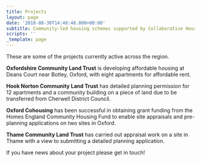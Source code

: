 ```yaml
---
title: Projects
layout: page
date: '2018-08-30T14:48:48.000+00:00'
subtitle: Community-led housing schemes supported by Collaborative Housing partners
scripts: ''
_template: page
---
```


These are some of the projects currently active across the region.

**Oxfordshire Community Land Trust** is developing affordable housing at Deans Court near Botley, Oxford, with eight apartments for affordable rent.

**Hook Norton Community Land Trust** has detailed planning permission for 12 apartments and a community building on a piece of land due to be transferred from Cherwell District Council.

**Oxford Cohousing** has been successful in obtaining grant funding from the Homes England Community Housing Fund to enable site appraisals and pre-planning applications on two sites in Oxford.

**Thame Community Land Trust** has carried out appraisal work on a site in Thame with a view to submitting a detailed planning application.

If you have news about your project please get in touch!
